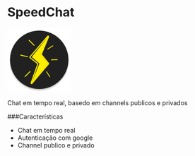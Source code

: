 # SpeedChat

![GitHub Logo](/app/src/main/res/mipmap-xxhdpi/ic_launcher.png)

Chat em tempo real, basedo em channels publicos e privados

###Características
  - Chat em tempo real
  - Autenticação com google
  - Channel publico e privado
